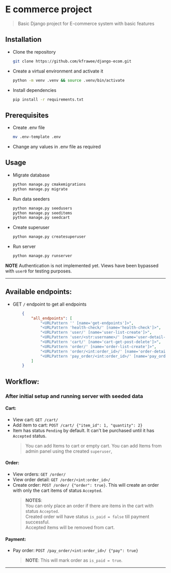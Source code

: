 # E commerce project
> Basic Django project for E-commerce system with basic features

## Installation
- Clone the repository
    ```bash
    git clone https://github.com/kfrawee/django-ecom.git
    ```
- Create a virtual environment and activate it
    ```bash
    python -m venv .venv && source .venv/bin/activate
    ```
- Install dependencies
    ```bash
    pip install -r requirements.txt
    ```
## Prerequisites
- Create .env file
    ```bash
    mv .env-template .env
    ```
- Change any values in .env file as required

## Usage
- Migrate database
    ```bash
    python manage.py cmakemigrations
    python manage.py migrate
    ```
- Run data seeders
    ```bash
    python manage.py seedusers
    python manage.py seeditems
    python manage.py seedcart
    ```
- Create superuser
    ```bash
    python manage.py createsuperuser
    ```

- Run server
    ```bash
    python manage.py runserver
    ```

**NOTE** Authentication is not implemented yet. Views have been bypassed with `user0` for testing purposes.

---

## Available endpoints:
- GET `/` endpoint to get all endpoints
    ```json
        {
            "all_endpoints": [
                "<URLPattern '' [name='get-endpoints']>",
                "<URLPattern 'health-check/' [name='health-check']>",
                "<URLPattern 'user/' [name='user-list-create']>",
                "<URLPattern 'user/<str:username>/' [name='user-detail-delete']>",
                "<URLPattern 'cart/' [name='cart-get-post-delete']>",
                "<URLPattern 'order/' [name='order-list-create']>",
                "<URLPattern 'order/<int:order_id>/' [name='order-detail']>",
                "<URLPattern 'pay_order/<int:order_id>/' [name='pay_order']>"
            ]
        }
    ```

## Workflow:
### After initial setup and running server with seeded data
#### Cart:
- View cart: `GET /cart/`
- Add item to cart: `POST /cart/ {"item_id": 1, "quantity": 2}`
- Item has status `Pending` by default. It can't be purchased until it has `Accepted` status.
    > You can add Items to cart or empty cart. You can add Items from admin panel using the created `superuser`,

#### Order:
- View orders: `GET /order/`
- View order detail: `GET /order/<int:order_id>/` 
- Create order: `POST /order/ {"order": true}`. This will create an order with only the cart items of status `Accepted`.
    > **NOTES**:<br> 
    > You can only place an order if there are items in the cart with status `Accepted`.<br>
    > Created order will have status `is_paid = false` till payment successful. <br>
    > Accepted items will be removed from cart.

#### Payment:
- Pay order: `POST /pay_order/<int:order_id>/ {"pay": true}` 
    > **NOTE**: This will mark order as `is_paid = true`.

---